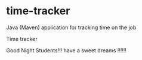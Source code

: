 # time-tracker
Java (Maven) application for tracking time on the job

Time tracker

Good Night Students!!!
have a sweet dreams !!!!!!
